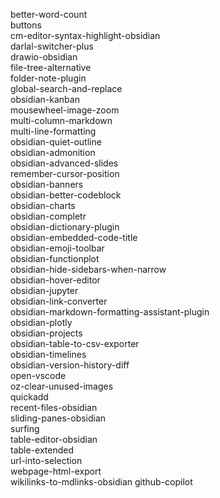 better-word-count  
buttons  
cm-editor-syntax-highlight-obsidian  
darlal-switcher-plus  
drawio-obsidian  
file-tree-alternative  
folder-note-plugin  
global-search-and-replace  
obsidian-kanban  
mousewheel-image-zoom  
multi-column-markdown  
multi-line-formatting  
obsidian-quiet-outline  
obsidian-admonition  
obsidian-advanced-slides  
remember-cursor-position  
obsidian-banners  
obsidian-better-codeblock  
obsidian-charts  
obsidian-completr  
obsidian-dictionary-plugin  
obsidian-embedded-code-title  
obsidian-emoji-toolbar  
obsidian-functionplot  
obsidian-hide-sidebars-when-narrow  
obsidian-hover-editor  
obsidian-jupyter  
obsidian-link-converter  
obsidian-markdown-formatting-assistant-plugin  
obsidian-plotly  
obsidian-projects  
obsidian-table-to-csv-exporter  
obsidian-timelines  
obsidian-version-history-diff  
open-vscode  
oz-clear-unused-images  
quickadd  
recent-files-obsidian  
sliding-panes-obsidian  
surfing  
table-editor-obsidian  
table-extended  
url-into-selection  
webpage-html-export  
wikilinks-to-mdlinks-obsidian
github-copilot